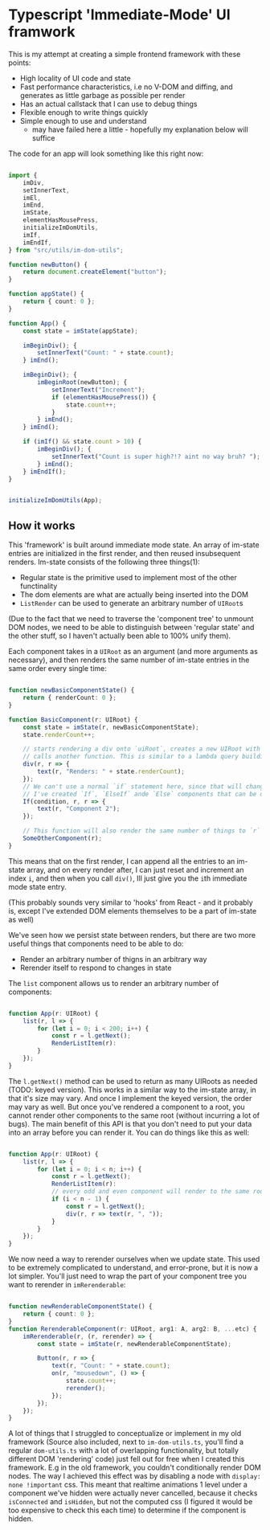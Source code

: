 # Typescript 'Immediate-Mode' UI framwork

This is my attempt at creating a simple frontend framework with these points:
- High locality of UI code and state
- Fast performance characteristics, i.e no V-DOM and diffing, and generates as little garbage as possible per render
- Has an actual callstack that I can use to debug things
- Flexible enough to write things quickly
- Simple enough to use and understand
    - may have failed here a little - hopefully my explanation below will suffice

The code for an app will look something like this right now:

```ts

import {
    imDiv,
    setInnerText,
    imEl,
    imEnd,
    imState,
    elementHasMousePress,
    initializeImDomUtils,
    imIf,
    imEndIf,
} from "src/utils/im-dom-utils";

function newButton() {
    return document.createElement("button");
}

function appState() {
    return { count: 0 };
}

function App() {
    const state = imState(appState);

    imBeginDiv(); {
        setInnerText("Count: " + state.count);
    } imEnd();

    imBeginDiv(); {
        imBeginRoot(newButton); {
            setInnerText("Increment");
            if (elementHasMousePress()) {
                state.count++;
            }
        } imEnd();
    } imEnd();

    if (imIf() && state.count > 10) {
        imBeginDiv(); {
            setInnerText("Count is super high?!? aint no way bruh? ");
        } imEnd();
    } imEndIf();
}


initializeImDomUtils(App);

```

## How it works

This 'framework' is built around immediate mode state. An array of im-state entries are initialized in the first
render, and then reused insubsequent renders. Im-state consists of the following three things(1):

- Regular state is the primitive used to implement most of the other functinality
- The dom elements are what are actually being inserted into the DOM
- `ListRender` can be used to generate an arbitrary number of `UIRoot`s

(Due to the fact that we need to traverse the 'component tree' to unmount DOM nodes, we need to be able to distinguish between 
'regular state' and the other stuff, so I haven't actually been able to 100% unify them).

Each component takes in a `UIRoot` as an argument (and more arguments as necessary), and then renders the same number
of im-state entries in the same order every single time:

```ts

function newBasicComponentState() {
    return { renderCount: 0 };
}

function BasicComponent(r: UIRoot) {
    const state = imState(r, newBasicComponentState);
    state.renderCount++;

    // starts rendering a div onto `uiRoot`, creates a new UIRoot with that new div, and then 
    // calls another function. This is similar to a lambda query building pattern you may have seen in other APIs
    div(r, r => {
        text(r, "Renders: " + state.renderCount);
    });
    // We can't use a normal `if` statement here, since that will change the number of components being rendered each time.
    // I've created `If`, `ElseIf` ande `Else` components that can be used instead.
    If(condition, r, r => {
        text(r, "Component 2");
    });

    // This function will also render the same number of things to `r` every time, so this is also doable
    SomeOtherComponent(r);
}
```

This means that on the first render, I can append all the entries to an im-state array, and on every render after, 
I can just reset and increment an index `i`, and then when you call `div()`, Ill just give you the `i`th immediate mode state entry.

(This probably sounds very similar to 'hooks' from React - and it probably is, except I've extended DOM elements themselves
to be a part of im-state as well)

We've seen how we persist state between renders, but there are two more useful things that components need to be able to do:
- Render an arbitrary number of thigns in an arbitrary way
- Rerender itself to respond to changes in state

The `list` component allows us to render an arbitrary number of components:

```ts

function App(r: UIRoot) {
    list(r, l => {
        for (let i = 0; i < 200; i++) {
            const r = l.getNext();
            RenderListItem(r):
        }
    });
}

```

The `l.getNext()` method can be used to return as many UIRoots as needed (TODO: keyed version). This works in a similar way to the im-state array,
in that it's size may vary. And once I implement the keyed version, the order may vary as well. But once you've rendered a component to a root, 
you cannot render other components to the same root (without incurring a lot of bugs). The main benefit of this API is that
you don't need to put your data into an array before you can render it. You can do things like this as well:

```ts

function App(r: UIRoot) {
    list(r, l => {
        for (let i = 0; i < n; i++) {
            const r = l.getNext();
            RenderListItem(r):
            // every odd and even component will render to the same root, so this is fine
            if (i < n - 1) {
                const r = l.getNext();
                div(r, r => text(r, ", "));
            }
        }
    });
}

```

We now need a way to rerender ourselves when we update state. This used to be extremely complicated 
to understand, and error-prone, but it is now a lot simpler. You'll just need to wrap the part of your
component tree you want to rerender in `imRerenderable`:

```ts

function newRenderableComponentState() {
    return { count: 0 };
}
function RerenderableComponent(r: UIRoot, arg1: A, arg2: B, ...etc) {
    imRerenderable(r, (r, rerender) => {
        const state = imState(r, newRenderableComponentState);

        Button(r, r => {
            text(r, "Count: " + state.count);
            on(r, "mousedown", () => {
                state.count++;
                rerender();
            });
        });
    });
}
```

A lot of things that I struggled to conceptualize or implement in my old framework (Source also included, next to `im-dom-utils.ts`, you'll find a regular
`dom-utils.ts` with a lot of overlapping functionality, but totally different DOM 'rendering' code) just fell out for free when I created this framework.
E.g in the old framework, you couldn't conditionally render DOM nodes. The way I achieved this effect was by disabling a node with `display: none !important` css.
This meant that realtime animations 1 level under a component we've hidden were actually never cancelled, because it checks `isConnected` and `isHidden`, but
not the computed css (I figured it would be too expensive to check this each time) to determine if the component is hidden. 
